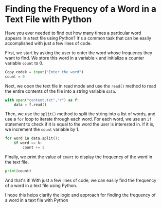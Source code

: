 # Finding the Frequency of a Word in a Text File with Python

Have you ever needed to find out how many times a particular word appears in a text file using Python? It's a common task that can be easily accomplished with just a few lines of code.

First, we start by asking the user to enter the word whose frequency they want to find. We store this word in a variable `k` and initialize a counter variable `count` to 0.

```python
Copy codek = input("Enter the word")
count = 0
```

Next, we open the text file in read mode and use the `read()` method to read the entire contents of the file into a string variable `data`.

```python
with open("content.txt","r") as f:
    data = f.read()
```

Then, we use the `split()` method to split the string into a list of words, and use a `for` loop to iterate through each word. For each word, we use an `if` statement to check if it is equal to the word the user is interested in. If it is, we increment the `count` variable by 1.

```python
for word in data.split():
    if word == k:
        count += 1
```

Finally, we print the value of `count` to display the frequency of the word in the text file.

```python
print(count)
```

And that's it! With just a few lines of code, we can easily find the frequency of a word in a text file using Python.

I hope this helps clarify the logic and approach for finding the frequency of a word in a text file with Python